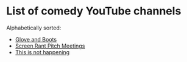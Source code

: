 # List of comedy YouTube channels

Alphabetically sorted:

- [Glove and Boots](https://www.youtube.com/channel/UC1qC39KQoTG6LqgL_YnjSSQ)
- [Screen Rant Pitch Meetings](https://www.youtube.com/playlist?list=PLRE-UFLEgWzBuOiqemhEI9b4gmmBbutnC)
- [This is not happening](https://www.youtube.com/playlist?list=PLD7nPL1U-R5qsyLTu7bJsMNX5mbgbWlN8)
